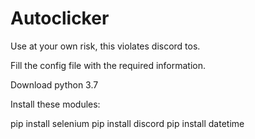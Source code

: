 # Autoclicker
Use at your own risk, this violates discord tos.

Fill the config file with the required information.

Download python 3.7

Install these modules:

pip install selenium
pip install discord
pip install datetime
